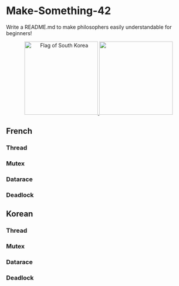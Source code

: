 # Make-Something-42

Write a README.md to make philosophers easily understandable for beginners!

<p align="center">
  <a href="#korean">
    <img src="https://upload.wikimedia.org/wikipedia/commons/0/09/Flag_of_South_Korea.svg" alt="Flag of South Korea" width="200"/>
  </a>
  <a href="#french">
    <img src="https://upload.wikimedia.org/wikipedia/commons/b/bc/Flag_of_France_%281794%E2%80%931815%2C_1830%E2%80%931974%2C_2020%E2%80%93present%29.svg" width="200"/>
  </a>
</p>

## French

### Thread

### Mutex

### Datarace

### Deadlock

## Korean

### Thread

### Mutex

### Datarace

### Deadlock
